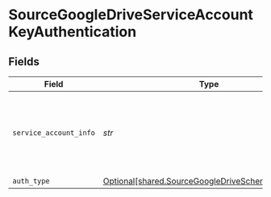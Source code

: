 # SourceGoogleDriveServiceAccountKeyAuthentication


## Fields

| Field                                                                                                                                                                                              | Type                                                                                                                                                                                               | Required                                                                                                                                                                                           | Description                                                                                                                                                                                        |
| -------------------------------------------------------------------------------------------------------------------------------------------------------------------------------------------------- | -------------------------------------------------------------------------------------------------------------------------------------------------------------------------------------------------- | -------------------------------------------------------------------------------------------------------------------------------------------------------------------------------------------------- | -------------------------------------------------------------------------------------------------------------------------------------------------------------------------------------------------- |
| `service_account_info`                                                                                                                                                                             | *str*                                                                                                                                                                                              | :heavy_check_mark:                                                                                                                                                                                 | The JSON key of the service account to use for authorization. Read more <a href="https://cloud.google.com/iam/docs/creating-managing-service-account-keys#creating_service_account_keys">here</a>. |
| `auth_type`                                                                                                                                                                                        | [Optional[shared.SourceGoogleDriveSchemasAuthType]](../../models/shared/sourcegoogledriveschemasauthtype.md)                                                                                       | :heavy_minus_sign:                                                                                                                                                                                 | N/A                                                                                                                                                                                                |